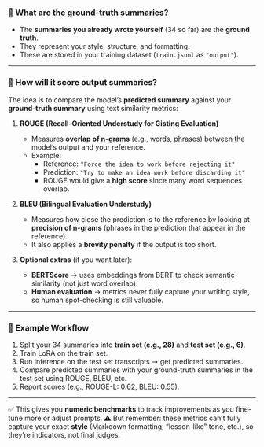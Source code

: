 ### 🔹 What are the ground-truth summaries?

* The **summaries you already wrote yourself** (34 so far) are the **ground truth**.
* They represent your style, structure, and formatting.
* These are stored in your training dataset (`train.jsonl` as `"output"`).

---

### 🔹 How will it score output summaries?
The idea is to compare the model’s **predicted summary** against your **ground-truth summary** using text similarity metrics:

1. **ROUGE (Recall-Oriented Understudy for Gisting Evaluation)**
   * Measures **overlap of n-grams** (e.g., words, phrases) between the model’s output and your reference.
   * Example:
     * Reference: `"Force the idea to work before rejecting it"`
     * Prediction: `"Try to make an idea work before discarding it"`
     * ROUGE would give a **high score** since many word sequences overlap.

2. **BLEU (Bilingual Evaluation Understudy)**
   * Measures how close the prediction is to the reference by looking at **precision of n-grams** (phrases in the prediction that appear in the reference).
   * It also applies a **brevity penalty** if the output is too short.

3. **Optional extras** (if you want later):
   * **BERTScore** → uses embeddings from BERT to check semantic similarity (not just word overlap).
   * **Human evaluation** → metrics never fully capture your writing style, so human spot-checking is still valuable.

---

### 🔹 Example Workflow
1. Split your 34 summaries into **train set (e.g., 28)** and **test set (e.g., 6)**.
2. Train LoRA on the train set.
3. Run inference on the test set transcripts → get predicted summaries.
4. Compare predicted summaries with your ground-truth summaries in the test set using ROUGE, BLEU, etc.
5. Report scores (e.g., ROUGE-L: 0.62, BLEU: 0.55).

---

✅ This gives you **numeric benchmarks** to track improvements as you fine-tune more or adjust prompts.
⚠️ But remember: these metrics can’t fully capture your exact **style** (Markdown formatting, “lesson-like” tone, etc.), so they’re indicators, not final judges.
